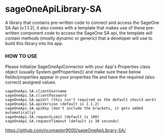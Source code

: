 # sageOneApiLibrary-SA
A library that contains pre-written code to connect and access the SageOne SA Api (v.1.1.2), it also comes with a template that makes use of these pre-written component code to access the SageOne SA api, the template will contain methods (mostly dynamic or generic) that a developer will use to build this library into his app.

### HOW TO USE

Please Initialize SageOneApiConnector with your App's Properties class object (usually System.getProperties()) and make sure these below fields/properties appear in your properties file and have the required (also correct) assigned values.

```
sageOneApi.SA.clientUsername
sageOneApi.SA.clientPassword
sageOneApi.SA.apiUrl (this isn't required as the default should work)
sageOneApi.SA.apiVersion (default is 1.1.2)
sageOneApi.SA.apiKey (don't include the brackets, it gets added automatically)
sageOneApi.SA.requestLimit (default is 100)
sageOneApi.SA.requestTimeout (default is 30 seconds)
```

https://github.com/ricomaster9000/sageOneApiLibrary-SA/
